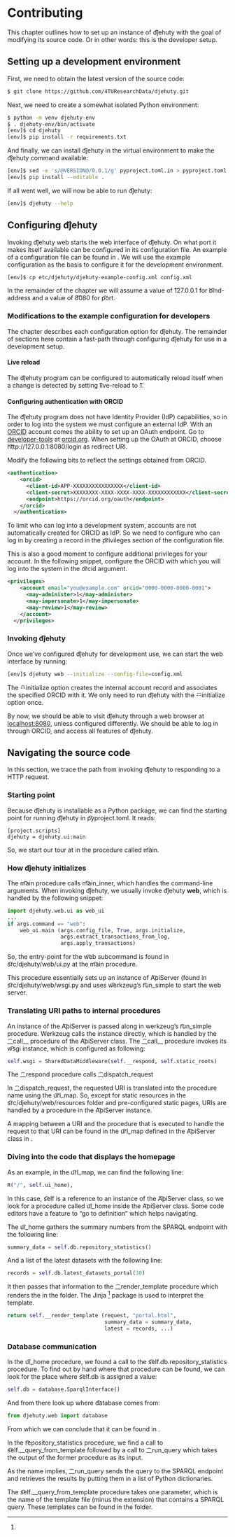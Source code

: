 # Contributing

This chapter outlines how to set up an instance of d͡jehuty with the goal
of modifying its source code. Or in other words: this is the developer
setup.

## Setting up a development environment

First, we need to obtain the latest version of the source code:

``` bash
$ git clone https://github.com/4TUResearchData/djehuty.git
```

Next, we need to create a somewhat isolated Python environment:

``` bash
$ python -m venv djehuty-env
$ . djehuty-env/bin/activate
[env]$ cd djehuty
[env]$ pip install -r requirements.txt
```

And finally, we can install d͡jehuty in the virtual environment to make
the d͡jehuty command available:

``` bash
[env]$ sed -e 's/@VERSION@/0.0.1/g' pyproject.toml.in > pyproject.toml
[env]$ pip install --editable .
```

If all went well, we will now be able to run d͡jehuty:

``` bash
[env]$ djehuty --help
```

## Configuring d͡jehuty

Invoking d͡jehuty web starts the web interface of d͡jehuty. On what port
it makes itself available can be configured in its configuration file.
An example of a configuration file can be found in . We will use the
example configuration as the basis to configure it for the development
environment.

``` bash
[env]$ cp etc/djehuty/djehuty-example-config.xml config.xml
```

In the remainder of the chapter we will assume a value of 1͡27.0.0.1 for
b͡ind-address and a value of 8͡080 for p͡ort.

### Modifications to the example configuration for developers

The chapter describes each configuration option for d͡jehuty. The
remainder of sections here contain a fast-path through configuring
d͡jehuty for use in a development setup.

#### Live reload

The d͡jehuty program can be configured to automatically reload itself
when a change is detected by setting l͡ive-reload to 1͡.

#### Configuring authentication with ORCID

The d͡jehuty program does not have Identity Provider (IdP) capabilities,
so in order to log into the system we must configure an external IdP.
With an [ORCID](https://orcid.org) account comes the ability to set up
an OAuth endpoint. Go to
[developer-tools](https://orcid.org/developer-tools) at
[orcid.org](https://orcid.org). When setting up the OAuth at ORCID,
choose h͡ttp://127.0.0.1:8080/login as redirect URI.

Modify the following bits to reflect the settings obtained from ORCID.

``` xml
<authentication>
    <orcid>
      <client-id>APP-XXXXXXXXXXXXXXXX</client-id>
      <client-secret>XXXXXXXX-XXXX-XXXX-XXXX-XXXXXXXXXXXX</client-secret>
      <endpoint>https://orcid.org/oauth</endpoint>
    </orcid>
  </authentication>
```

To limit who can log into a development system, accounts are not
automatically created for ORCID as IdP. So we need to configure who can
log in by creating a record in the p͡rivileges section of the
configuration file.

This is also a good moment to configure additional privileges for your
account. In the following snippet, configure the ORCID with which you
will log into the system in the o͡rcid argument.

``` xml
<privileges>
    <account email="you@example.com" orcid="0000-0000-0000-0001">
      <may-administer>1</may-administer>
      <may-impersonate>1</may-impersonate>
      <may-review>1</may-review>
    </account>
  </privileges>
```

### Invoking d͡jehuty

Once we’ve configured d͡jehuty for development use, we can start the web
interface by running:

``` bash
[env]$ djehuty web --initialize --config-file=config.xml
```

The -͡-initialize option creates the internal account record and
associates the specified ORCID with it. We only need to run d͡jehuty with
the -͡-initialize option once.

By now, we should be able to visit d͡jehuty through a web browser at
[localhost:8080](http://127.0.0.1:8080), unless configured differently.
We should be able to log in through ORCID, and access all features of
d͡jehuty.

## Navigating the source code

In this section, we trace the path from invoking d͡jehuty to responding
to a HTTP request.

### Starting point

Because d͡jehuty is installable as a Python package, we can find the
starting point for running d͡jehuty in p͡yproject.toml. It reads:

    [project.scripts]
    djehuty = djehuty.ui:main

So, we start our tour at in the procedure called m͡ain.

### How d͡jehuty initializes

The m͡ain procedure calls m͡ain_inner, which handles the command-line
arguments. When invoking d͡jehuty, we usually invoke d͡jehuty **web**,
which is handled by the following snippet:

``` python
import djehuty.web.ui as web_ui
...
if args.command == "web":
    web_ui.main (args.config_file, True, args.initialize,
                 args.extract_transactions_from_log,
                 args.apply_transactions)
```

So, the entry-point for the w͡eb subcommand is found in
s͡rc/djehuty/web/ui.py at the m͡ain procedure.

This procedure essentially sets up an instance of A͡piServer (found in
s͡rc/djehuty/web/wsgi.py and uses w͡erkzeug’s r͡un_simple to start the web
server.

### Translating URI paths to internal procedures

An instance of the A͡piServer is passed along in werkzeug’s r͡un_simple
procedure. Werkzeug calls the instance directly, which is handled by the
\_͡\_call\_\_ procedure of the A͡piServer class. The \_͡\_call\_\_
procedure invokes its w͡sgi instance, which is configured as following:

``` python
self.wsgi = SharedDataMiddleware(self.__respond, self.static_roots)
```

The \_͡\_respond procedure calls \_͡\_dispatch_request

In \_͡\_dispatch_request, the requested URI is translated into the
procedure name using the u͡rl_map. So, except for static resources in the
s͡rc/djehuty/web/resources folder and pre-configured static pages, URIs
are handled by a procedure in the A͡piServer instance.

A mapping between a URI and the procedure that is executed to handle the
request to that URI can be found in the u͡rl_map defined in the A͡piServer
class in .

### Diving into the code that displays the homepage

As an example, in the u͡rl_map, we can find the following line:

``` python
R("/", self.ui_home),
```

In this case, s͡elf is a reference to an instance of the A͡piServer class,
so we look for a procedure called u͡i_home inside the A͡piServer class.
Some code editors have a feature to “go to definition” which helps
navigating.

The u͡i_home gathers the summary numbers from the SPARQL endpoint with
the following line:

``` python
summary_data = self.db.repository_statistics()
```

And a list of the latest datasets with the following line:

``` python
records = self.db.latest_datasets_portal(30)
```

It then passes that information to the \_͡\_render_template procedure
which renders the in the folder. The Jinja [^1] package is used to
interpret the template.

``` python
return self.__render_template (request, "portal.html",
                               summary_data = summary_data,
                               latest = records, ...)
```

### Database communication

In the u͡i_home procedure, we found a call to the
s͡elf.db.repository_statistics procedure. To find out by hand where that
procedure can be found, we can look for the place where s͡elf.db is
assigned a value:

``` python
self.db = database.SparqlInterface()
```

And from there look up where d͡atabase comes from:

``` python
from djehuty.web import database
```

From which we can conclude that it can be found in .

In the r͡epository_statistics procedure, we find a call to
s͡elf.\_\_query_from_template followed by a call to \_͡\_run_query which
takes the output of the former procedure as its input.

As the name implies, \_͡\_run_query sends the query to the SPARQL
endpoint and retrieves the results by putting them in a list of Python
dictionaries.

The s͡elf.\_\_query_from_template procedure takes one parameter, which is
the name of the template file (minus the extension) that contains a
SPARQL query. These templates can be found in the folder.

[^1]:

